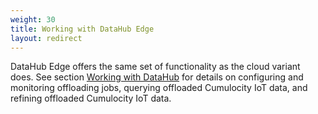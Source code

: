 ```yaml
---
weight: 30
title: Working with DataHub Edge
layout: redirect
---
```


DataHub Edge offers the same set of functionality as the cloud variant does. See section [Working with DataHub](/datahub/working-with-datahub) for details on configuring and monitoring offloading jobs, querying offloaded Cumulocity IoT data, and refining offloaded Cumulocity IoT data.

